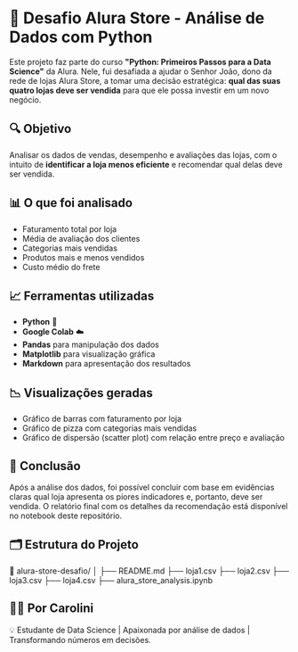 # 🛒 Desafio Alura Store - Análise de Dados com Python

Este projeto faz parte do curso **"Python: Primeiros Passos para a Data Science"** da Alura. Nele, fui desafiada a ajudar o Senhor João, dono da rede de lojas Alura Store, a tomar uma decisão estratégica: **qual das suas quatro lojas deve ser vendida** para que ele possa investir em um novo negócio.

## 🔍 Objetivo

Analisar os dados de vendas, desempenho e avaliações das lojas, com o intuito de **identificar a loja menos eficiente** e recomendar qual delas deve ser vendida.

## 📊 O que foi analisado

- Faturamento total por loja
- Média de avaliação dos clientes
- Categorias mais vendidas
- Produtos mais e menos vendidos
- Custo médio do frete

## 📈 Ferramentas utilizadas

- **Python** 🐍
- **Google Colab** ☁️
- **Pandas** para manipulação dos dados
- **Matplotlib** para visualização gráfica
- **Markdown** para apresentação dos resultados

## 📉 Visualizações geradas

- Gráfico de barras com faturamento por loja
- Gráfico de pizza com categorias mais vendidas
- Gráfico de dispersão (scatter plot) com relação entre preço e avaliação

## 🧠 Conclusão

Após a análise dos dados, foi possível concluir com base em evidências claras qual loja apresenta os piores indicadores e, portanto, deve ser vendida. O relatório final com os detalhes da recomendação está disponível no notebook deste repositório.

## 🗂️ Estrutura do Projeto

📁 alura-store-desafio/ │ ├── README.md ├── loja1.csv ├── loja2.csv ├── loja3.csv ├── loja4.csv ├── alura_store_analysis.ipynb


## 👩‍💻 Por Carolini

💡 Estudante de Data Science | Apaixonada por análise de dados | Transformando números em decisões.
